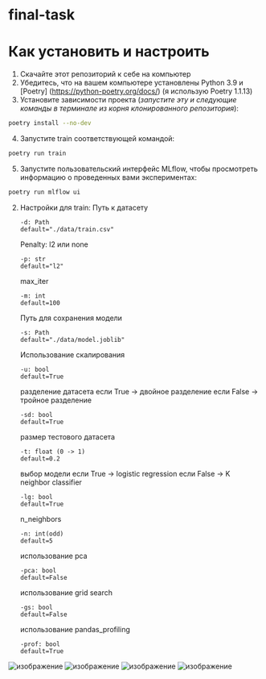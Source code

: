 # final-task
# Как установить и настроить
  1. Скачайте этот репозиторий к себе на компьютер
  2. Убедитесь, что на вашем компьютере установлены Python 3.9 и [Poetry] (https://python-poetry.org/docs/) (я использую Poetry 1.1.13)
  3. Установите зависимости проекта (*запустите эту и следующие команды в терминале из корня клонированного репозитория*):
  ```sh
  poetry install --no-dev
  ```
  4. Запустите train соответствующей командой:
  ```sh
  poetry run train
  ```
  5. Запустите пользовательский интерфейс MLflow, чтобы просмотреть информацию о проведенных вами экспериментах:
  ```sh
  poetry run mlflow ui
  ```
2. Настройки для train:
    Путь к датасету
    ```
    -d: Path
    default="./data/train.csv"
    ```
    Penalty: l2 или none
    ```
    -p: str
    default="l2"
    ```
    max_iter
    ```
    -m: int
    default=100
    ```
    Путь для сохранения модели
    ```
    -s: Path
    default="./data/model.joblib"
    ```
    Использование скалирования
    ```
    -u: bool
    default=True
    ```
    разделение датасета
    если True -> двойное разделение
    если False -> тройное разделение
    ```
    -sd: bool
    default=True
    ```
    размер тестового датасета
    ```
    -t: float (0 -> 1)
    default=0.2
    ```
    выбор модели
    если True -> logistic regression
    если False -> K neighbor classifier
    ```
    -lg: bool
    default=True
    ```
    n_neighbors
    ```
    -n: int(odd)
    default=5
    ```
    использование pca
    ```
    -pca: bool
    default=False
    ```
    использование grid search
    ```
    -gs: bool
    default=False
    ```
    использование pandas_profiling
    ```
    -prof: bool
    default=True
    ```
![изображение](https://user-images.githubusercontent.com/77803344/166120675-d7a4f1d5-cee8-4e53-ad7f-deb57c6164ef.png)
![изображение](https://user-images.githubusercontent.com/77803344/166200839-b533f927-1ada-4590-976b-f1fe14a0a361.png)
![изображение](https://user-images.githubusercontent.com/77803344/166504275-da57349b-0bd1-4d04-9cec-13c50d50ce55.png)
![изображение](https://user-images.githubusercontent.com/77803344/166739098-b1ff09a7-61a5-418f-bae3-415af92e0d79.png)


